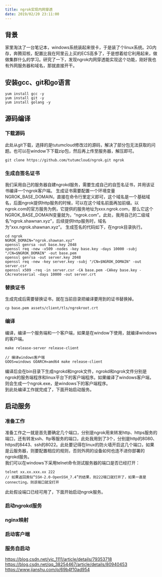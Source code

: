 ```yaml
---
title: ngrok实现内网穿透
date: 2019/02/20 23:11:00
---
```


## 背景
家里淘汰了一台笔记本，windows系统装起来很卡，于是装了个linux系统。2G内存，奔腾双核，配置比我在阿里云上买的ECS高多了，于是想着给它利用起来，做做集群什么的学习。研究了一下，发现ngrok内网穿透能实现这个功能，刚好我也有外网服务器和域名，那就直接开干。

<!-- more -->

## 安装gcc、git和go语言

    yum install gcc -y  
    yum install git -y
	yum install golang -y

## 源码编译
### 下载源码
此处从git下载，选择的是tutumcloud修改过的源码，解决了部分包无法获取的问题。也可以在window下下载zip包，然后再上传至服务器，解压即可。

	git clone https://github.com/tutumcloud/ngrok.git ngrok

### 生成自签名证书
我们采用自己的服务器自建ngrokd服务，需要生成自己的自签名证书，并用该证书编译一个ngrok客户端。
生成证书需要配置一个环境变量NGROK_BASE_DOMAIN，直接在命令行里定义即可，这个域名是一个基础域名，后面ngrok提供http服务的时候，可以在这个域名前面再加前缀。以ngrok.com的官方服务为例，它提供的服务地址为xxx.ngrok.com，那么它这个NGROK_BASE_DOMAIN变量就为，“ngrok.com”。此处，我用自己的二级域名“ngrok.shawnan.xyz”，后续提供http服务时，域名为“xxx.ngrok.shawnan.xyz”。
生成签名的代码如下，在ngrok目录执行。

	cd ngrok
	NGROK_DOMAIN="ngrok.shawnan.xyz"
	openssl genrsa -out base.key 2048
	openssl req -new -x509 -nodes -key base.key -days 10000 -subj "/CN=$NGROK_DOMAIN" -out base.pem
	openssl genrsa -out server.key 2048
	openssl req -new -key server.key -subj "/CN=$NGROK_DOMAIN" -out server.csr
	openssl x509 -req -in server.csr -CA base.pem -CAkey base.key -CAcreateserial -days 10000 -out server.crt


### 替换证书
生成完成后需要替换证书，就在当前目录把编译要用到的证书替换掉。

	cp base.pem assets/client/tls/ngrokroot.crt

### 编译
编译，编译一个服务端和一个客户端，如果是在window下使用，就编译windows的客户端。

	make release-server release-client

	// 编译windows客户端
	GOOS=windows GOARCH=amd64 make release-client  

编译后会在bin目录下生成ngrokd和ngrok文件，ngrokd和ngrok文件分别是ngrok的服务端程序和linux平台下的客户端程序。如果编译了windows客户端，则会生成一个ngrok.exe，是windows下的客户端程序。  
到此处编译工作就完成了，下面开始启动服务。

## 启动服务

### 准备工作
准备工作之一就是首先要确定几个端口，分别是ngrok用来转发http、https服务的端口，还有转发ssh、ftp等服务的端口，此处我用到了3个，分别是http的8080、https的8443、ssh的8022。此处要记得在linux的防火墙开启这几个端口，如果是云服务器，则要配置相应的规则，否则外网的设备如何也连不进你部署的ngrokd服务。  
我们可以在windows下采用telnet命令测试服务器的端口是否已经打开：
	
	telnet xx.xx.xxx.xx 222
	// 如果返回类似“SSH-2.0-OpenSSH_7.4”的结果，则222端口就打开了，如果一直是connecting，则该端口就没打开
	
	
此处假设端口已经可用了，下面开始启动ngrok服务。

### 启动ngrokd服务

### nginx映射

### 启动客户端

### 服务自启动



https://blog.csdn.net/yjc_1111/article/details/79353718  
https://blog.csdn.net/qq_38254467/article/details/80940453  
https://www.jianshu.com/p/69b4f10ad954